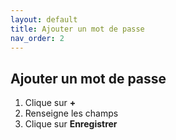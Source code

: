 ```yaml
---
layout: default
title: Ajouter un mot de passe
nav_order: 2
---
```


## Ajouter un mot de passe

1. Clique sur **+**
2. Renseigne les champs
3. Clique sur **Enregistrer**